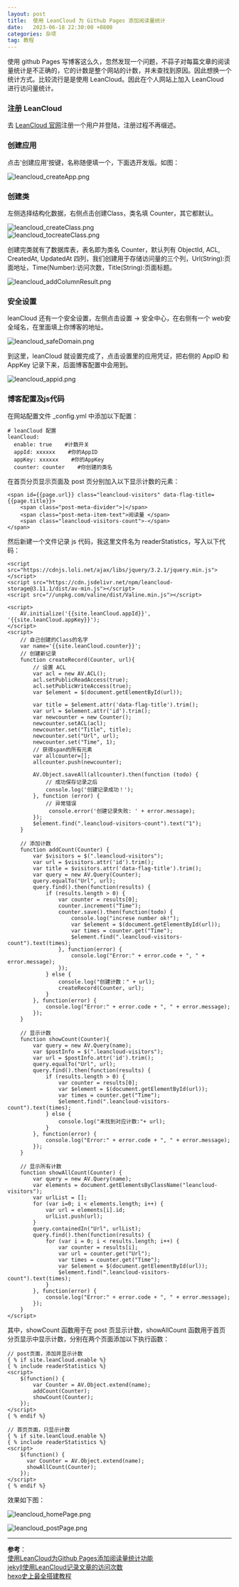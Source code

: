 ```yaml
---
layout: post
title:  使用 LeanCloud 为 Github Pages 添加阅读量统计
date:   2023-06-18 22:30:00 +0800
categories: 杂项
tag: 教程
---
```


<!--
* content
{:toc}
-->

使用 github Pages 写博客这么久，忽然发现一个问题，不蒜子对每篇文章的阅读量统计是不正确的，它的计数是整个网站的计数，并未查找到原因。因此想换一个统计方式。比较流行是是使用 LeanCloud。因此在个人网站上加入 LeanCloud 进行访问量统计。  

### 注册 LeanCloud

去 [LeanCloud 官网](https://www.leancloud.cn/)注册一个用户并登陆，注册过程不再缀述。  

### 创建应用

点击'创建应用'按键，名称随便填一个，下面选开发版。如图：  

![leancloud_createApp.png]({{site.baseurl}}/styles/images/githubPages/leancloud_createApp.png)

### 创建类

左侧选择结构化数据，右侧点击创建Class，类名填 Counter，其它都默认。  

![leancloud_createClass.png]({{site.baseurl}}/styles/images/githubPages/leancloud_createClass.png)  
![leancloud_tocreateClass.png]({{site.baseurl}}/styles/images/githubPages/leancloud_tocreateClass.png)  

创建完类就有了数据库表，表名即为类名 Counter，默认列有 ObjectId, ACL, CreatedAt, UpdatedAt 四列，我们创建用于存储访问量的三个列，Url(String):页面地址，Time(Number):访问次数，Title(String):页面标题。  

![leancloud_addColumnResult.png]({{site.baseurl}}/styles/images/githubPages/leancloud_addColumnResult.png)  

### 安全设置

leanCloud 还有一个安全设置，左侧点击设置 -> 安全中心，在右侧有一个 web安全域名，在里面填上你博客的地址。  

![leancloud_safeDomain.png]({{site.baseurl}}/styles/images/githubPages/leancloud_safeDomain.png)  

到这里，leanCloud 就设置完成了，点击设置里的应用凭证，把右侧的 AppID 和 AppKey 记录下来，后面博客配置中会用到。  

![leancloud_appid.png]({{site.baseurl}}/styles/images/githubPages/leancloud_appid.png)  

### 博客配置及js代码

在网站配置文件 _config.yml 中添加以下配置：  

```
# leanCloud 配置
leanCloud:
  enable: true    #计数开关
  appId: xxxxxx    #你的AppID
  appKey: xxxxxx    #你的AppKey
  counter: counter    #你创建的类名
```

在首页分页显示页面及 post 页分别加入以下显示计数的元素：  

```
<span id={{page.url}} class="leancloud-visitors" data-flag-title={{page.title}}>
    <span class="post-meta-divider">|</span>
    <span class="post-meta-item-text">阅读量 </span>
    <span class="leancloud-visitors-count">-</span>
</span>
```

然后新建一个文件记录 js 代码，我这里文件名为 readerStatistics，写入以下代码：  

```
<script src="https://cdnjs.loli.net/ajax/libs/jquery/3.2.1/jquery.min.js"></script>
<script src="https://cdn.jsdelivr.net/npm/leancloud-storage@3.11.1/dist/av-min.js"></script>
<script src="//unpkg.com/valine/dist/Valine.min.js"></script>

<script>
    AV.initialize('{{site.leanCloud.appId}}', '{{site.leanCloud.appKey}}');
</script>
<script>
    // 自己创建的Class的名字
    var name='{{site.leanCloud.counter}}';
    // 创建新记录
    function createRecord(Counter, url){
        // 设置 ACL
        var acl = new AV.ACL();
        acl.setPublicReadAccess(true);
        acl.setPublicWriteAccess(true);
        var $element = $(document.getElementById(url));

        var title = $element.attr('data-flag-title').trim();
        var url = $element.attr('id').trim();
        var newcounter = new Counter();
        newcounter.setACL(acl);
        newcounter.set("Title", title);
        newcounter.set("Url", url);
        newcounter.set("Time", 1);
        // 获得span的所有元素
        var allcounter=[];
        allcounter.push(newcounter);

        AV.Object.saveAll(allcounter).then(function (todo) {
            // 成功保存记录之后
            console.log('创建记录成功！');
        }, function (error) {
            // 异常错误 
             console.error('创建记录失败: ' + error.message);
        });
        $element.find(".leancloud-visitors-count").text("1");
    }

    // 添加计数
    function addCount(Counter) {
        var $visitors = $(".leancloud-visitors");
        var url = $visitors.attr('id').trim();
        var title = $visitors.attr('data-flag-title').trim();
        var query = new AV.Query(Counter);
        query.equalTo("Url", url);
        query.find().then(function(results) {
            if (results.length > 0) {
                var counter = results[0];
                counter.increment("Time");
                counter.save().then(function(todo) {
                    console.log("increse number ok!");
                    var $element = $(document.getElementById(url));
                    var times = counter.get("Time");
                    $element.find(".leancloud-visitors-count").text(times);
                }, function(error) {
                    console.log("Error:" + error.code + ", " + error.message);
                });
            } else {
                console.log("创建计数：" + url);
                createRecord(Counter, url);
            }
        }, function(error) {
            console.log("Error:" + error.code + ", " + error.message);
        });
    }

    // 显示计数
    function showCount(Counter){
        var query = new AV.Query(name);
        var $postInfo = $(".leancloud-visitors");
        var url = $postInfo.attr('id').trim();
        query.equalTo("Url", url);
        query.find().then(function(results) {
            if (results.length > 0) {
                var counter = results[0];
                var $element = $(document.getElementById(url));
                var times = counter.get("Time");
                $element.find(".leancloud-visitors-count").text(times);
            } else {
                console.log("未找到对应计数:"+ url);
            }
        }, function(error) {
            console.log("Error:" + error.code + ", " + error.message);
        });
    }
    
    // 显示所有计数
    function showAllCount(Counter) {
        var query = new AV.Query(name);
        var elements = document.getElementsByClassName("leancloud-visitors");
        var urlList = [];
        for (var i=0; i < elements.length; i++) {
            var url = elements[i].id;
            urlList.push(url);
        }
        query.containedIn("Url", urlList);
        query.find().then(function(results) {
            for (var i = 0; i < results.length; i++) {
                var counter = results[i];
                var url = counter.get("Url");
                var times = counter.get("Time");
                var $element = $(document.getElementById(url));
                $element.find(".leancloud-visitors-count").text(times);
            }
        }, function(error) {
            console.log("Error:" + error.code + ", " + error.message);
        });
    }
</script>
```

其中，showCount 函数用于在 post 页显示计数，showAllCount 函数用于首页分页显示中显示计数，分别在两个页面添加以下执行函数：  

```
// post页面，添加并显示计数
{ % if site.leanCloud.enable %}
{ % include readerStatistics %}
<script>
    $(function() {
        var Counter = AV.Object.extend(name);
        addCount(Counter);
        showCount(Counter);
    });
</script>
{ % endif %}

// 首页页面，只显示计数
{ % if site.leanCloud.enable %}
{ % include readerStatistics %}
<script>
    $(function() {
      var Counter = AV.Object.extend(name);
      showAllCount(Counter);
    });
</script>
{ % endif %}
```

效果如下图：  

![leancloud_homePage.png]({{site.baseurl}}/styles/images/githubPages/leancloud_homePage.png)  

![leancloud_postPage.png]({{site.baseurl}}/styles/images/githubPages/leancloud_postPage.png)  

---
**参考**：  
[使用LeanCloud为Github Pages添加阅读量统计功能](https://zhuanlan.zhihu.com/p/353378112)  
[jekyll使用LeanCloud记录文章的访问次数](https://priesttomb.github.io/%E6%97%A5%E5%B8%B8/2017/11/06/jekyll%E4%BD%BF%E7%94%A8LeanCloud%E8%AE%B0%E5%BD%95%E6%96%87%E7%AB%A0%E7%9A%84%E8%AE%BF%E9%97%AE%E6%AC%A1%E6%95%B0/)  
[hexo史上最全搭建教程](http://www.5ityx.com/cate117/85430.html)  
